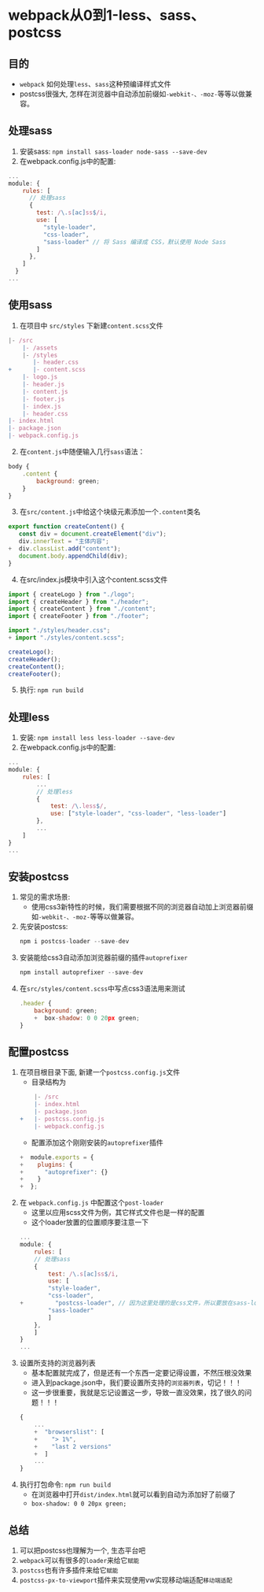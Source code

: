 
# webpack从0到1-less、sass、postcss


## 目的
* `webpack` 如何处理`less`、`sass`这种预编译样式文件
* postcss很强大, 怎样在浏览器中自动添加前缀如`-webkit-、-moz-`等等以做兼容。


## 处理sass
1. 安装sass: `npm install sass-loader node-sass --save-dev` 
2. 在webpack.config.js中的配置:
```js
...
module: {
    rules: [
      // 处理sass
      {
        test: /\.s[ac]ss$/i,
        use: [
          "style-loader",
          "css-loader",
          "sass-loader" // 将 Sass 编译成 CSS，默认使用 Node Sass
        ]
      },
    ]
  }
...
```

## 使用sass
1. 在项目中 `src/styles` 下新建`content.scss`文件
```js
|- /src
    |- /assets
    |- /styles
       |- header.css
+      |- content.scss
    |- logo.js
    |- header.js
    |- content.js
    |- footer.js
    |- index.js
    |- header.css
|- index.html
|- package.json
|- webpack.config.js
```
2. 在`content.js`中随便输入几行`sass`语法：
```js
body {
    .content {
        background: green;
    }
}
```
3. 在`src/content.js`中给这个块级元素添加一个`.content`类名
```js
export function createContent() {
   const div = document.createElement("div");
   div.innerText = "主体内容";
+  div.classList.add("content");
   document.body.appendChild(div);
}
```
4. 在src/index.js模块中引入这个content.scss文件
```js
import { createLogo } from "./logo";
import { createHeader } from "./header";
import { createContent } from "./content";
import { createFooter } from "./footer";

import "./styles/header.css";
+ import "./styles/content.scss";

createLogo();
createHeader();
createContent();
createFooter();
```
5. 执行: `npm run build`


## 处理less
1. 安装: `npm install less less-loader --save-dev`
2. 在webpack.config.js中的配置:
```js
...
module: {
    rules: [
        ...
        // 处理less
        {
            test: /\.less$/,
            use: ["style-loader", "css-loader", "less-loader"]
        },
        ...
    ]
}
...
```


## 安装postcss
1. 常见的需求场景:
    * 使用css3新特性的时候，我们需要根据不同的浏览器自动加上浏览器前缀如`-webkit-、-moz-`等等以做兼容。
2. 先安装postcss:
    ```js
    npm i postcss-loader --save-dev
    ```
3. 安装能给css3自动添加浏览器前缀的插件`autoprefixer`
    ```js
    npm install autoprefixer --save-dev
    ```
4. 在`src/styles/content.scss`中写点css3语法用来测试
    ```js
    .header {
        background: green;
        +  box-shadow: 0 0 20px green;
    }   
    ```

## 配置postcss
1. 在项目根目录下面, 新建一个`postcss.config.js`文件
    * 目录结构为
    ```js
        |- /src
        |- index.html
        |- package.json
    +   |- postcss.config.js
        |- webpack.config.js
    ```
    * 配置添加这个刚刚安装的`autoprefixer`插件
    ```js
    +  module.exports = {
    +    plugins: {
    +      "autoprefixer": {}
    +    }
    +  };
    ```
2. 在 `webpack.config.js` 中配置这个`post-loader`
    * 这里以应用scss文件为例，其它样式文件也是一样的配置
    * 这个loader放置的位置顺序要注意一下
    ```js
    ...
    module: {
        rules: [
        // 处理sass
        {
            test: /\.s[ac]ss$/i,
            use: [
            "style-loader",
            "css-loader",
    +         "postcss-loader", // 因为这里处理的是css文件，所以要放在sass-loader的上面
            "sass-loader"
            ]
        },
        ]
    }
    ...
    ```
3. 设置所支持的浏览器列表
    * 基本配置就完成了，但是还有一个东西一定要记得设置，不然压根没效果
    * 进入到package.json中，我们要设置所支持的`浏览器列表`，切记！！！
    * 这一步很重要，我就是忘记设置这一步，导致一直没效果，找了很久的问题！！！
    ```js
    {
        ...
        +  "browserslist": [
        +    "> 1%",
        +    "last 2 versions"
        +  ]
        ...
    }
    ```
4. 执行打包命令: `npm run build`
    * 在浏览器中打开`dist/index.html`就可以看到自动为添加好了前缀了
    * `box-shadow: 0 0 20px green;`


## 总结
1. 可以把postcss也理解为一个, 生态平台吧
2. `webpack`可以有很多的`loader`来给它`赋能`
3. `postcss`也有许多插件来给它`赋能`
4. `postcss-px-to-viewport`插件来实现使用vw实现移动端适配`移动端适配`




